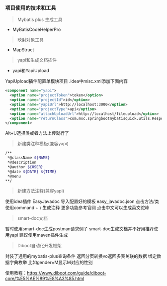 ### 项目使用的技术和工具

> Mybatis plus 生成工具
* MyBatisCodeHelperPro

> 映射对象工具
* MapStruct

> yapi和生成文档插件
* yapi和YapiUpload

YapiUpload插件配置单模块项目 .idea中misc.xml添加下面内容

```xml
<component name="yapi">
  <option name="projectToken">token</option>
  <option name="projectId">id</option>
  <option name="yapiUrl">http://localhost:3000</option>
  <option name="projectType">api</option>
  <option name="attachUploadUrl">http://localhost/fileupload</option>
  <option name="returnClass">com.mxc.springbootmybatisquick.utils.ResponseView</option>
</component>
```

Alt+U选择类或者方法上传就行了

> 新建类注释模板(兼容yapi)

```bash
/**
 *@className ${NAME}
 *@description
 *@author ${USER}
 *@date ${DATE} ${TIME}
 *@menu
**/
```

> 新建方法注释(兼容yapi)

使用idea插件 EasyJavadoc 导入配置好的模板 easy_javadoc.json 点击方法/类使用command + \ 生成注释 更多功能参考官网 点击中文可以生成英文驼峰

> smart-doc文档

暂时使用smart-doc生成postman请求例子 smart-doc生成文档并不好用推荐使用yapi 建议使用maven插件生成

> Diboot自动化开发框架

封装了通用的mybatis-plus查询条件 返回分页转换vo返回多表关联的数据 绑定数据字典枚举 比如gender=M显示M对应的性别

使用教程：https://www.diboot.com/guide/diboot-core/%E5%AE%89%E8%A3%85.html